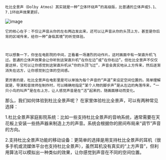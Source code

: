     杜比全景声（Dolby Atmos）其实就是一种“立体环绕声”的高级版，比普通的立体声或5.1、7.1环绕声效果更好。

                                              
![image](https://github.com/user-attachments/assets/5a28c840-eb70-4bf7-80b9-8f77220b70bf)



    它的核心在于：不仅让声音从你的左右两边发出来，还可以让声音从你的头顶上方，甚至是你后背的区域传来，给你一种“身临其境”的听觉体验。



    可以想象一下，你坐在电影院的中间，正看着一场激烈的动作片。这时画面中有一架直升机飞过。普通的立体声效果会让你听到这架直升机“在你左边”或“在你右边”。但杜比全景声不仅仅是这样，它可以让你感觉到这架直升机从“你的头顶飞过”，声音会真实地从上方传来，然后逐渐消失在远方，让你感觉到立体的空间感。

    更厉害的是，杜比全景声在电影里是可以单独为每个声音的“声道”来设定空间位置的。简单理解就是，导演和音效师在制作时，可以精确地指定“某个人物的脚步声”是从左边的角落传来，“一只小鸟的叫声”是在右上方，让人感觉声音是在“活”起来的，随画面移动而变化。

那么，我们如何体验到杜比全景声呢？
在家里体验杜比全景声，可以有两种常见选择：

1.杜比全景声家庭影院系统：比如一些支持杜比全景声的音响系统，通常需要在天花板上安装一些扬声器来制造上方的声音。系统会根据你的房间布局来“调节”声音的方向。

2.支持杜比全景声功能的移动设备：更简单的选择是用支持杜比全景声的耳机（很多手机或流媒体平台也支持杜比全景声），虽然耳机没有真实的“上方声音”，但利用算法可以模拟出一种类似的效果，让你感觉到声音在不同的空间位置。

